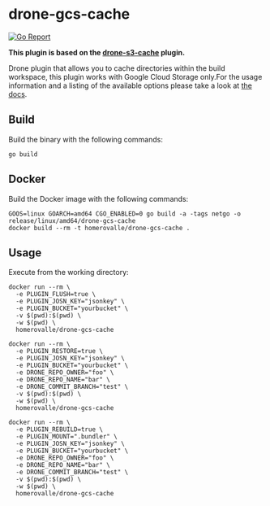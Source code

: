 # drone-gcs-cache

[![Go Report](https://goreportcard.com/badge/github.com/hvalle/drone-gcs-cache)](https://goreportcard.com/report/github.com/hvalle/drone-gcs-cache)

**This plugin is based on the [drone-s3-cache](https://github.com/drone-plugins/drone-s3-cache) plugin.**

Drone plugin that allows you to cache directories within the build workspace, this plugin works with Google Cloud Storage only.For the usage information and a listing of the available options please take a look at [the docs](http://plugins.drone.io/hvalle/drone-gcs-cache/).


## Build

Build the binary with the following commands:

```
go build
```

## Docker

Build the Docker image with the following commands:

```
GOOS=linux GOARCH=amd64 CGO_ENABLED=0 go build -a -tags netgo -o release/linux/amd64/drone-gcs-cache
docker build --rm -t homerovalle/drone-gcs-cache .
```

## Usage

Execute from the working directory:

```
docker run --rm \
  -e PLUGIN_FLUSH=true \
  -e PLUGIN_JOSN_KEY="jsonkey" \
  -e PLUGIN_BUCKET="yourbucket" \
  -v $(pwd):$(pwd) \
  -w $(pwd) \
  homerovalle/drone-gcs-cache

docker run --rm \
  -e PLUGIN_RESTORE=true \
  -e PLUGIN_JOSN_KEY="jsonkey" \
  -e PLUGIN_BUCKET="yourbucket" \
  -e DRONE_REPO_OWNER="foo" \
  -e DRONE_REPO_NAME="bar" \
  -e DRONE_COMMIT_BRANCH="test" \
  -v $(pwd):$(pwd) \
  -w $(pwd) \
  homerovalle/drone-gcs-cache

docker run --rm \
  -e PLUGIN_REBUILD=true \
  -e PLUGIN_MOUNT=".bundler" \
  -e PLUGIN_JOSN_KEY="jsonkey" \
  -e PLUGIN_BUCKET="yourbucket" \
  -e DRONE_REPO_OWNER="foo" \
  -e DRONE_REPO_NAME="bar" \
  -e DRONE_COMMIT_BRANCH="test" \
  -v $(pwd):$(pwd) \
  -w $(pwd) \
  homerovalle/drone-gcs-cache
```
